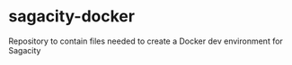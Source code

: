 # sagacity-docker
Repository to contain files needed to create a Docker dev environment for Sagacity
